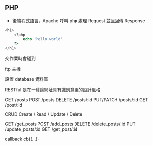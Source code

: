 ## PHP

- 後端程式語言，Apache 呼叫 php 處理 Request 並且回傳 Response

```php
<h1>
    <?php
        echo 'hello world'
    ?>
</h1>
```


交作業時會碰到

ftp 主機 

設置 database 資料庫



​RESTful 是在一種讓網址具有識別意義的設計風格

GET         /posts
POST        /posts
DELETE      /posts/:id
PUT/PATCH   /posts/:id
GET         /post/:id

CRUD
Create / Read / Update / Delete

GET /get_posts
POST /add_posts
DELETE /delete_posts/:id
PUT /update_posts/:id
GET   /get_post/:id


callback
cb{(...)}